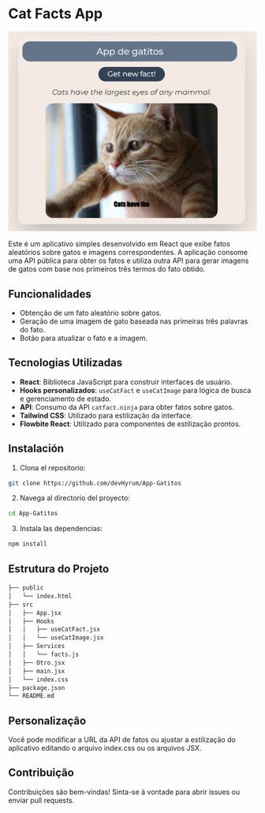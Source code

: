 # Cat Facts App
![desktopDesign](./src/assets/desktopDesign.png)

Este é um aplicativo simples desenvolvido em React que exibe fatos aleatórios sobre gatos e imagens correspondentes. A aplicação consome uma API pública para obter os fatos e utiliza outra API para gerar imagens de gatos com base nos primeiros três termos do fato obtido.

## Funcionalidades

- Obtenção de um fato aleatório sobre gatos.
- Geração de uma imagem de gato baseada nas primeiras três palavras do fato.
- Botão para atualizar o fato e a imagem.

## Tecnologias Utilizadas

- **React**: Biblioteca JavaScript para construir interfaces de usuário.
- **Hooks personalizados**: `useCatFact` e `useCatImage` para lógica de busca e gerenciamento de estado.
- **API**: Consumo da API `catfact.ninja` para obter fatos sobre gatos.
- **Tailwind CSS**: Utilizado para estilização da interface.
- **Flowbite React**: Utilizado para componentes de estilização prontos.

## Instalación

1. Clona el repositorio:

```bash
git clone https://github.com/devHyrum/App-Gatitos
```
2. Navega al directorio del proyecto:
```bash
cd App-Gatitos
```
3. Instala las dependencias:
```bash
npm install
```

## Estrutura do Projeto

```bash
├── public
│   └── index.html
├── src
│   ├── App.jsx
│   ├── Hooks
│   │   ├── useCatFact.jsx
│   │   └── useCatImage.jsx
│   ├── Services
│   │   └── facts.js
│   ├── Otro.jsx
│   ├── main.jsx
│   └── index.css
├── package.json
└── README.md
```
## Personalização
Você pode modificar a URL da API de fatos ou ajustar a estilização do aplicativo editando o arquivo index.css ou os arquivos JSX.

## Contribuição
Contribuições são bem-vindas! Sinta-se à vontade para abrir issues ou enviar pull requests.
